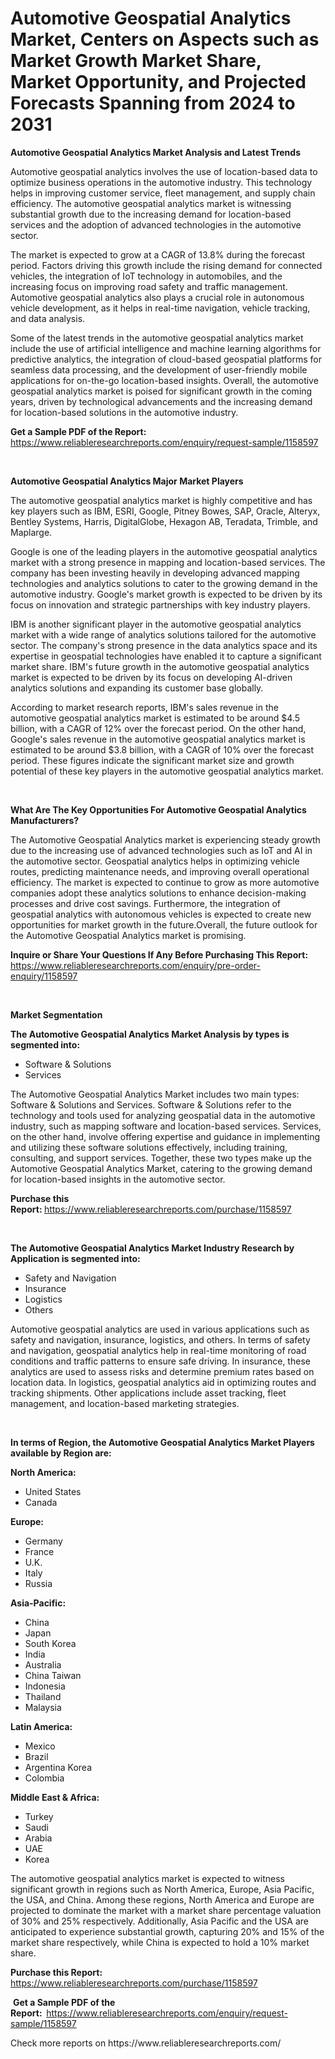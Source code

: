 <p><h1>Automotive Geospatial Analytics Market, Centers on Aspects such as Market Growth Market Share, Market Opportunity, and Projected Forecasts Spanning from 2024 to 2031</h1></p><p><strong>Automotive Geospatial Analytics Market Analysis and Latest Trends</strong></p>
<p><p>Automotive geospatial analytics involves the use of location-based data to optimize business operations in the automotive industry. This technology helps in improving customer service, fleet management, and supply chain efficiency. The automotive geospatial analytics market is witnessing substantial growth due to the increasing demand for location-based services and the adoption of advanced technologies in the automotive sector.</p><p>The market is expected to grow at a CAGR of 13.8% during the forecast period. Factors driving this growth include the rising demand for connected vehicles, the integration of IoT technology in automobiles, and the increasing focus on improving road safety and traffic management. Automotive geospatial analytics also plays a crucial role in autonomous vehicle development, as it helps in real-time navigation, vehicle tracking, and data analysis.</p><p>Some of the latest trends in the automotive geospatial analytics market include the use of artificial intelligence and machine learning algorithms for predictive analytics, the integration of cloud-based geospatial platforms for seamless data processing, and the development of user-friendly mobile applications for on-the-go location-based insights. Overall, the automotive geospatial analytics market is poised for significant growth in the coming years, driven by technological advancements and the increasing demand for location-based solutions in the automotive industry.</p></p>
<p><strong>Get a Sample PDF of the Report:&nbsp;</strong> <a href="https://www.reliableresearchreports.com/enquiry/request-sample/1158597">https://www.reliableresearchreports.com/enquiry/request-sample/1158597</a></p>
<p>&nbsp;</p>
<p><strong>Automotive Geospatial Analytics Major Market Players</strong></p>
<p><p>The automotive geospatial analytics market is highly competitive and has key players such as IBM, ESRI, Google, Pitney Bowes, SAP, Oracle, Alteryx, Bentley Systems, Harris, DigitalGlobe, Hexagon AB, Teradata, Trimble, and Maplarge.</p><p>Google is one of the leading players in the automotive geospatial analytics market with a strong presence in mapping and location-based services. The company has been investing heavily in developing advanced mapping technologies and analytics solutions to cater to the growing demand in the automotive industry. Google's market growth is expected to be driven by its focus on innovation and strategic partnerships with key industry players.</p><p>IBM is another significant player in the automotive geospatial analytics market with a wide range of analytics solutions tailored for the automotive sector. The company's strong presence in the data analytics space and its expertise in geospatial technologies have enabled it to capture a significant market share. IBM's future growth in the automotive geospatial analytics market is expected to be driven by its focus on developing AI-driven analytics solutions and expanding its customer base globally.</p><p>According to market research reports, IBM's sales revenue in the automotive geospatial analytics market is estimated to be around $4.5 billion, with a CAGR of 12% over the forecast period. On the other hand, Google's sales revenue in the automotive geospatial analytics market is estimated to be around $3.8 billion, with a CAGR of 10% over the forecast period. These figures indicate the significant market size and growth potential of these key players in the automotive geospatial analytics market.</p></p>
<p>&nbsp;</p>
<p><strong>What Are The Key Opportunities For Automotive Geospatial Analytics Manufacturers?</strong></p>
<p><p>The Automotive Geospatial Analytics market is experiencing steady growth due to the increasing use of advanced technologies such as IoT and AI in the automotive sector. Geospatial analytics helps in optimizing vehicle routes, predicting maintenance needs, and improving overall operational efficiency. The market is expected to continue to grow as more automotive companies adopt these analytics solutions to enhance decision-making processes and drive cost savings. Furthermore, the integration of geospatial analytics with autonomous vehicles is expected to create new opportunities for market growth in the future.Overall, the future outlook for the Automotive Geospatial Analytics market is promising.</p></p>
<p><strong>Inquire or Share Your Questions If Any Before Purchasing This Report:</strong> <a href="https://www.reliableresearchreports.com/enquiry/pre-order-enquiry/1158597">https://www.reliableresearchreports.com/enquiry/pre-order-enquiry/1158597</a></p>
<p>&nbsp;</p>
<p><strong>Market Segmentation</strong></p>
<p><strong>The Automotive Geospatial Analytics Market Analysis by types is segmented into:</strong></p>
<p><ul><li>Software & Solutions</li><li>Services</li></ul></p>
<p><p>The Automotive Geospatial Analytics Market includes two main types: Software & Solutions and Services. Software & Solutions refer to the technology and tools used for analyzing geospatial data in the automotive industry, such as mapping software and location-based services. Services, on the other hand, involve offering expertise and guidance in implementing and utilizing these software solutions effectively, including training, consulting, and support services. Together, these two types make up the Automotive Geospatial Analytics Market, catering to the growing demand for location-based insights in the automotive sector.</p></p>
<p><strong>Purchase this Report:&nbsp;</strong><a href="https://www.reliableresearchreports.com/purchase/1158597">https://www.reliableresearchreports.com/purchase/1158597</a></p>
<p>&nbsp;</p>
<p><strong>The Automotive Geospatial Analytics Market Industry Research by Application is segmented into:</strong></p>
<p><ul><li>Safety and Navigation</li><li>Insurance</li><li>Logistics</li><li>Others</li></ul></p>
<p><p>Automotive geospatial analytics are used in various applications such as safety and navigation, insurance, logistics, and others. In terms of safety and navigation, geospatial analytics help in real-time monitoring of road conditions and traffic patterns to ensure safe driving. In insurance, these analytics are used to assess risks and determine premium rates based on location data. In logistics, geospatial analytics aid in optimizing routes and tracking shipments. Other applications include asset tracking, fleet management, and location-based marketing strategies.</p></p>
<p>&nbsp;</p>
<p><strong>In terms of Region, the Automotive Geospatial Analytics Market Players available by Region are:</strong></p>
<p>
    <p> <strong> North America: </strong>
        <ul>
            <li>United States</li>
            <li>Canada</li>
        </ul>
        </p> 
    <p> <strong> Europe: </strong>
        <ul>
            <li>Germany</li>
            <li>France</li>
            <li>U.K.</li>
            <li>Italy</li>
            <li>Russia</li>
        </ul>
        </p> 
    <p> <strong> Asia-Pacific: </strong>
        <ul>
            <li>China</li>
            <li>Japan</li>
            <li>South Korea</li>
            <li>India</li>
            <li>Australia</li>
            <li>China Taiwan</li>
            <li>Indonesia</li>
            <li>Thailand</li>
            <li>Malaysia</li>
        </ul>
        </p> 
    <p> <strong> Latin America: </strong>
        <ul>
            <li>Mexico</li>
            <li>Brazil</li>
            <li>Argentina Korea</li>
            <li>Colombia</li>
        </ul>
        </p> 
    <p> <strong> Middle East & Africa: </strong>
        <ul>
            <li>Turkey</li>
            <li>Saudi</li>
            <li>Arabia</li>
            <li>UAE</li>
            <li>Korea</li>
        </ul>
    </p>
    </p>
<p><p>The automotive geospatial analytics market is expected to witness significant growth in regions such as North America, Europe, Asia Pacific, the USA, and China. Among these regions, North America and Europe are projected to dominate the market with a market share percentage valuation of 30% and 25% respectively. Additionally, Asia Pacific and the USA are anticipated to experience substantial growth, capturing 20% and 15% of the market share respectively, while China is expected to hold a 10% market share.</p></p>
<p><strong>Purchase this Report: </strong><a href="https://www.reliableresearchreports.com/purchase/1158597">https://www.reliableresearchreports.com/purchase/1158597</a></p>
<p>&nbsp;<strong>Get a Sample PDF of the Report:&nbsp;&nbsp;</strong><a href="https://www.reliableresearchreports.com/enquiry/request-sample/1158597">https://www.reliableresearchreports.com/enquiry/request-sample/1158597</a></p>
<p><strong></strong></p>
<p>Check more reports on https://www.reliableresearchreports.com/</p>
